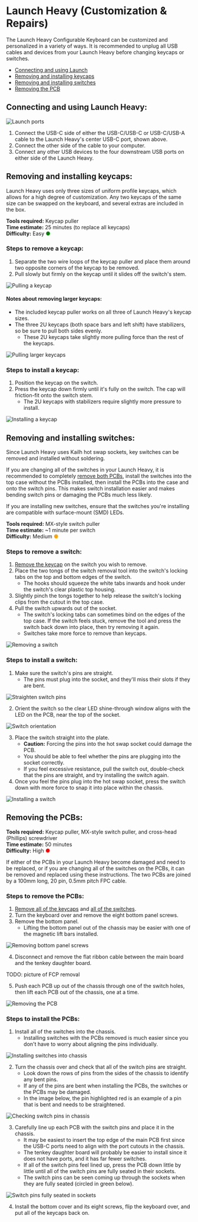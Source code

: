 # Launch Heavy (Customization & Repairs)

The Launch Heavy Configurable Keyboard can be customized and personalized in a variety of ways. It is recommended to unplug all USB cables and devices from your Launch Heavy before changing keycaps or switches.

- [Connecting and using Launch](#connecting-and-using-launch)
- [Removing and installing keycaps](#removing-and-installing-keycaps)
- [Removing and installing switches](#removing-and-installing-switches)
- [Removing the PCB](#removing-the-pcb)

## Connecting and using Launch Heavy:

![Launch ports](./img/launch-middle-port.png)

1. Connect the USB-C side of either the USB-C/USB-C or USB-C/USB-A cable to the Launch Heavy's center USB-C port, shown above.
2. Connect the other side of the cable to your computer.
3. Connect any other USB devices to the four downstream USB ports on either side of the Launch Heavy.

## Removing and installing keycaps:

Launch Heavy uses only three sizes of uniform profile keycaps, which allows for a high degree of customization. Any two keycaps of the same size can be swapped on the keyboard, and several extras are included in the box.

**Tools required:** Keycap puller  
**Time estimate:** 25 minutes (to replace all keycaps)  
**Difficulty:** Easy <span style="color:green;">●</span>  

### Steps to remove a keycap:

1. Separate the two wire loops of the keycap puller and place them around two opposite corners of the keycap to be removed.
2. Pull slowly but firmly on the keycap until it slides off the switch's stem.

![Pulling a keycap](./img/cap-puller.jpg)


#### Notes about removing larger keycaps:

- The included keycap puller works on all three of Launch Heavy's keycap sizes.
- The three 2U keycaps (both space bars and left shift) have stabilizers, so be sure to pull both sides evenly.
    - These 2U keycaps take slightly more pulling force than the rest of the keycaps.

![Pulling larger keycaps](./img/cap-puller-bigger-keys.jpg)

### Steps to install a keycap:

1. Position the keycap on the switch.
2. Press the keycap down firmly until it's fully on the switch. The cap will friction-fit onto the switch stem.
    - The 2U keycaps with stabilizers require slightly more pressure to install.

![Installing a keycap](./img/keycap-install.jpg)

## Removing and installing switches:

Since Launch Heavy uses Kailh hot swap sockets, key switches can be removed and installed without soldering.

If you are changing all of the switches in your Launch Heavy, it is recommended to completely [remove both PCBs](#removing-the-pcb), install the switches into the top case without the PCBs installed, then install the PCBs into the case and onto the switch pins. This makes switch installation easier and makes bending switch pins or damaging the PCBs much less likely.

If you are installing new switches, ensure that the switches you're installing are compatible with surface-mount (SMD) LEDs.

**Tools required:** MX-style switch puller  
**Time estimate:** ~1 minute per switch  
**Difficulty:** Medium <span style="color:orange;">●</span>  

### Steps to remove a switch:

1. [Remove the keycap](#removing-and-installing-keycaps) on the switch you wish to remove.
2. Place the two tongs of the switch removal tool into the switch's locking tabs on the top and bottom edges of the switch.
    - The hooks should squeeze the white tabs inwards and hook under the switch's clear plastic top housing.
3. Slightly pinch the tongs together to help release the switch's locking clips from the cutout in the top case.
4. Pull the switch upwards out of the socket.
    - The switch's locking tabs can sometimes bind on the edges of the top case. If the switch feels stuck, remove the tool and press the switch back down into place, then try removing it again.
    - Switches take more force to remove than keycaps.

![Removing a switch](./img/switch-removal.jpg)

### Steps to install a switch:

1. Make sure the switch's pins are straight.
    - The pins must plug into the socket, and they'll miss their slots if they are bent.

![Straighten switch pins](./img/switch-install-pins-straight.jpg)

2. Orient the switch so the clear LED shine-through window aligns with the LED on the PCB, near the top of the socket.

![Switch orientation](./img/switch-install-orientation.jpg)

3. Place the switch straight into the plate.
    - **Caution:** Forcing the pins into the hot swap socket could damage the PCB.
    - You should be able to feel whether the pins are plugging into the socket correctly.
    - If you feel excessive resistance, pull the switch out, double-check that the pins are straight, and try installing the switch again.
4. Once you feel the pins plug into the hot swap socket, press the switch down with more force to snap it into place within the chassis.

![Installing a switch](./img/switch-installation.jpg)

## Removing the PCBs:

**Tools required:** Keycap puller, MX-style switch puller, and cross-head (Phillips) screwdriver  
**Time estimate:** 50 minutes  
**Difficulty:** High <span style="color:red;">●</span>  

If either of the PCBs in your Launch Heavy become damaged and need to be replaced, or if you are changing all of the switches on the PCBs, it can be removed and replaced using these instructions. The two PCBs are joined by a 100mm long, 20 pin, 0.5mm pitch FPC cable.

### Steps to remove the PCBs:

1. [Remove all of the keycaps](#removing-and-installing-keycaps) and [all of the switches](#removing-and-installing-switches).
2. Turn the keyboard over and remove the eight bottom panel screws.
3. Remove the bottom panel.
    - Lifting the bottom panel out of the chassis may be easier with one of the magnetic lift bars installed.

![Removing bottom panel screws](./img/bottom-panel-screws.jpg)

4. Disconnect and remove the flat ribbon cable between the main board and the tenkey daughter board.

TODO: picture of FCP removal

5. Push each PCB up out of the chassis through one of the switch holes, then lift each PCB out of the chassis, one at a time.

![Removing the PCB](./img/pcb-removal.jpg)

### Steps to install the PCBs:

1. Install all of the switches into the chassis.
    - Installing switches with the PCBs removed is much easier since you don't have to worry about aligning the pins individually.

![Installing switches into chassis](./img/switch-install-without-pcb.jpg)

2. Turn the chassis over and check that all of the switch pins are straight.
    - Look down the rows of pins from the sides of the chassis to identify any bent pins.
    - If any of the pins are bent when installing the PCBs, the switches or the PCBs may be damaged.
    - In the image below, the pin highlighted red is an example of a pin that is bent and needs to be straightened.

![Checking switch pins in chassis](./img/switch-pin-check-in-chassis.jpg)

3. Carefully line up each PCB with the switch pins and place it in the chassis.
    - It may be easiest to insert the top edge of the main PCB first since the USB-C ports need to align with the port cutouts in the chassis.
    - The tenkey daughter board will probably be easier to install since it does not have ports, and it has far fewer switches.
    - If all of the switch pins feel lined up, press the PCB down little by little until all of the switch pins are fully seated in their sockets.
    - The switch pins can be seen coming up through the sockets when they are fully seated (circled in green below).

![Switch pins fully seated in sockets](./img/switch-pins-in-sockets.jpg)

4. Install the bottom cover and its eight screws, flip the keyboard over, and put all of the keycaps back on.
